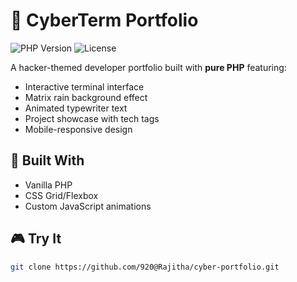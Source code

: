 # 🔐 CyberTerm Portfolio

![PHP Version](https://img.shields.io/badge/PHP-8.0+-purple)
![License](https://img.shields.io/badge/License-MIT-green)

A hacker-themed developer portfolio built with **pure PHP** featuring:

- Interactive terminal interface
- Matrix rain background effect
- Animated typewriter text
- Project showcase with tech tags
- Mobile-responsive design

## 🧰 Built With
- Vanilla PHP
- CSS Grid/Flexbox
- Custom JavaScript animations

## 🎮 Try It
```bash
git clone https://github.com/920@Rajitha/cyber-portfolio.git
